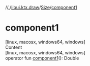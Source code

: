 //[.](../../index.md)/[libui.ktx.draw](../index.md)/[Size](index.md)/[component1](component1.md)



# component1  
[linux, macosx, windows64, windows]  
Content  
[linux, macosx, windows64, windows]  
operator fun [component1](component1.md)(): Double  



